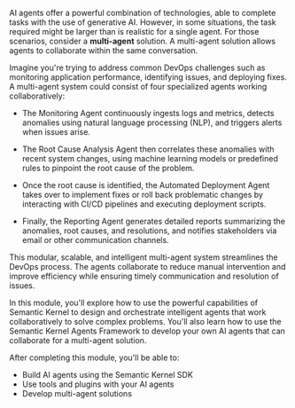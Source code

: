 AI agents offer a powerful combination of technologies, able to complete tasks with the use of generative AI. However, in some situations, the task required might be larger than is realistic for a single agent. For those scenarios, consider a **multi-agent** solution. A multi-agent solution allows agents to collaborate within the same conversation.

Imagine you're trying to address common DevOps challenges such as monitoring application performance, identifying issues, and deploying fixes. A multi-agent system could consist of four specialized agents working collaboratively:

- The Monitoring Agent continuously ingests logs and metrics, detects anomalies using natural language processing (NLP), and triggers alerts when issues arise.

- The Root Cause Analysis Agent then correlates these anomalies with recent system changes, using machine learning models or predefined rules to pinpoint the root cause of the problem.

- Once the root cause is identified, the Automated Deployment Agent takes over to implement fixes or roll back problematic changes by interacting with CI/CD pipelines and executing deployment scripts.

- Finally, the Reporting Agent generates detailed reports summarizing the anomalies, root causes, and resolutions, and notifies stakeholders via email or other communication channels.

This modular, scalable, and intelligent multi-agent system streamlines the DevOps process. The agents collaborate to reduce manual intervention and improve efficiency while ensuring timely communication and resolution of issues.

In this module, you'll explore how to use the powerful capabilities of Semantic Kernel to design and orchestrate intelligent agents that work collaboratively to solve complex problems. You'll also learn how to use the Semantic Kernel Agents Framework to develop your own AI agents that can collaborate for a multi-agent solution.

After completing this module, you'll be able to:

- Build AI agents using the Semantic Kernel SDK
- Use tools and plugins with your AI agents
- Develop multi-agent solutions
